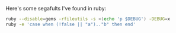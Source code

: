 Here's some segafults I've found in ruby:
```sh
ruby --disable=gems -rfileutils -s <(echo 'p $DEBUG') -DEBUG=x
ruby -e 'case when (!false || "a").."b" then end'
```
